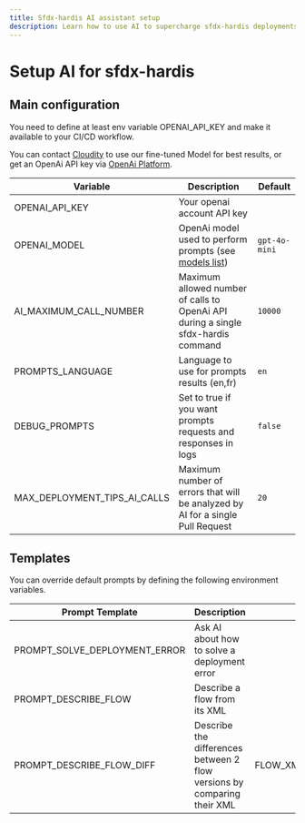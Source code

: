 ```yaml
---
title: Sfdx-hardis AI assistant setup
description: Learn how to use AI to supercharge sfdx-hardis deployments
---
```

<!-- markdownlint-disable MD013 -->

# Setup AI for sfdx-hardis

## Main configuration

You need to define at least env variable OPENAI_API_KEY and make it available to your CI/CD workflow.

You can contact [Cloudity](https://cloudity.com/#form) to use our fine-tuned Model for best results, or get an OpenAi API key via [OpenAi Platform](https://platform.openai.com/).

| Variable               | Description                                                                               | Default       |
|------------------------|-------------------------------------------------------------------------------------------|---------------|
| OPENAI_API_KEY         | Your openai account API key                                                               |               |
| OPENAI_MODEL           | OpenAi model used to perform prompts (see [models list](https://openai.com/api/pricing/)) | `gpt-4o-mini` |
| AI_MAXIMUM_CALL_NUMBER | Maximum allowed number of calls to OpenAi API during a single sfdx-hardis command         | `10000`       |
| PROMPTS_LANGUAGE       | Language to use for prompts results (en,fr)                                               | `en`          |
| DEBUG_PROMPTS          | Set to true if you want prompts requests and responses in logs                            | `false`       |
| MAX_DEPLOYMENT_TIPS_AI_CALLS | Maximum number of errors that will be analyzed by AI for a single Pull Request      | `20`          |

## Templates

You can override default prompts by defining the following environment variables.

| Prompt Template | Description | Variables |
|-----------------|-------------|:---------:|
| PROMPT_SOLVE_DEPLOYMENT_ERROR | Ask AI about how to solve a deployment error | ERROR |
| PROMPT_DESCRIBE_FLOW | Describe a flow from its XML | FLOW_XML |
| PROMPT_DESCRIBE_FLOW_DIFF | Describe the differences between 2 flow versions by comparing their XML | FLOW_XML_NEW,FLOW_XML_PREVIOUS |
